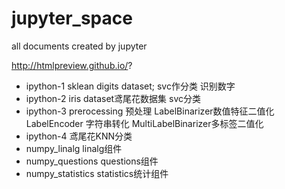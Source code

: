 # jupyter_space
all documents created by jupyter


http://htmlpreview.github.io/?
+ ipython-1 sklean digits dataset; svc作分类 识别数字
+ ipython-2 iris dataset鸢尾花数据集 svc分类
+ ipython-3 prerocessing 预处理 LabelBinarizer数值特征二值化 LabelEncoder 字符串转化 MultiLabelBinarizer多标签二值化
+ ipython-4 鸢尾花KNN分类
+ numpy_linalg     linalg组件
+ numpy_questions   questions组件
+ numpy_statistics    statistics统计组件
